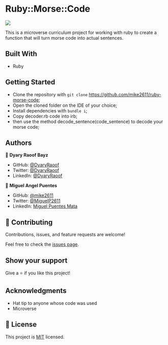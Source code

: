 # Ruby::Morse::Code

![](https://img.shields.io/badge/Microverse-blueviolet)

This is a microverse curriculum project for working with ruby to create a function that will turn morse code into actual sentences.

## Built With

- Ruby

## Getting Started

- Clone the repository with `git clone` https://github.com/mike2611/ruby-morse-code;
- Open the cloned folder on the IDE of your choice;
- Install dependencies with `bundle i`;
- Copy decoder.rb code into irb;
- then use the method decode_sentence(code_sentence) to decode your morse code;
## Authors

👤 **Dyary Raoof Bayz**

- GitHub: [@DyaryRaoof](https://github.com/DyaryRaoof)
- Twitter: [@DyaryRaoof](https://twitter.com/DyaryRaoof)
- LinkedIn: [@DyaryRaoof](https://linkedin.com/in/DyaryRaoof)

👤 **Miguel Angel Puentes**
- GitHub: [@mike2611](https://github.com/mike2611)
- Twitter: [@MiguelP2611](https://twitter.com/MiguelP2611)
- LinkedIn: [Miguel Puentes Mata](https://linkedin.com/in/miguel-puentes-mata-90a562139/)


## 🤝 Contributing

Contributions, issues, and feature requests are welcome!

Feel free to check the [issues page](../../issues/).

## Show your support

Give a ⭐️ if you like this project!

## Acknowledgments

- Hat tip to anyone whose code was used
- Microverse

## 📝 License

This project is [MIT](./MIT.md) licensed.
